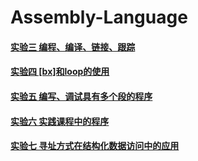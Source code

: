 # Assembly-Language


#### [实验三 编程、编译、链接、跟踪](/实验三%20%20编程、编译、链接、跟踪)

#### [实验四 [bx]和loop的使用](/实验四%20%5Bbx%5D和loop的使用)
#### [实验五 编写、调试具有多个段的程序](/实验五%20编写、调试具有多个段的程序)
#### [实验六 实践课程中的程序](/实验六%20实践课程中的程序)
#### [实验七 寻址方式在结构化数据访问中的应用](/实验七%20寻址方式在结构化数据访问中的应用)
